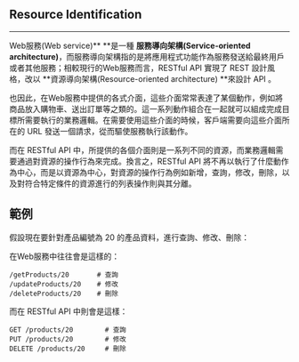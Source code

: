 ## Resource Identification

---

Web服務\(Web service\)** **是一種 **服務導向架構\(Service-oriented architecture\)**，而服務導向架構指的是將應用程式功能作為服務發送給最終用戶或者其他服務；相較現行的Web服務而言，RESTful API 實現了 REST 設計風格，改以 **資源導向架構\(Resource-oriented architecture\) **來設計 API 。

也因此，在Web服務中提供的各式介面，這些介面常常表達了某個動作，例如將商品放入購物車、送出訂單等之類的。這一系列動作組合在一起就可以組成完成目標所需要執行的業務邏輯。在需要使用這些介面的時候，客戶端需要向這些介面所在的 URL 發送一個請求，從而驅使服務執行該動作。

而在 RESTful API 中，所提供的各個介面則是一系列不同的資源，而業務邏輯需要通過對資源的操作行為來完成。換言之，RESTful API 將不再以執行了什麼動作為中心，而是以資源為中心，對資源的操作行為例如新增，查詢，修改，刪除，以及對符合特定條件的資源進行的列表操作則與其分離。

## 範例

假設現在要針對產品編號為 20 的產品資料，進行查詢、修改、刪除：

在Web服務中往往會是這樣的：

```
/getProducts/20       # 查詢
/updateProducts/20    # 修改
/deleteProducts/20    # 刪除
```

而在 RESTful API 中則會是這樣：

```
GET /products/20        # 查詢
PUT /products/20        # 修改
DELETE /products/20     # 刪除
```

